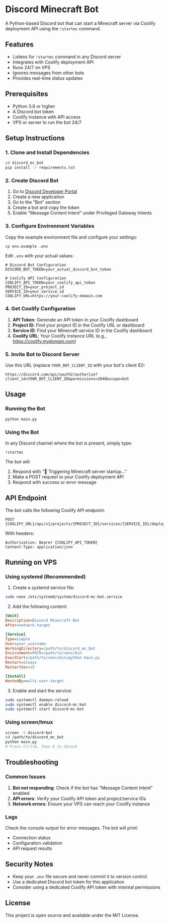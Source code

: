 # Discord Minecraft Bot

A Python-based Discord bot that can start a Minecraft server via Coolify deployment API using the `!startmc` command.

## Features

- Listens for `!startmc` command in any Discord server
- Integrates with Coolify deployment API
- Runs 24/7 on VPS
- Ignores messages from other bots
- Provides real-time status updates

## Prerequisites

- Python 3.8 or higher
- A Discord bot token
- Coolify instance with API access
- VPS or server to run the bot 24/7

## Setup Instructions

### 1. Clone and Install Dependencies

```bash
cd discord_mc_bot
pip install -r requirements.txt
```

### 2. Create Discord Bot

1. Go to [Discord Developer Portal](https://discord.com/developers/applications)
2. Create a new application
3. Go to the "Bot" section
4. Create a bot and copy the token
5. Enable "Message Content Intent" under Privileged Gateway Intents

### 3. Configure Environment Variables

Copy the example environment file and configure your settings:

```bash
cp env.example .env
```

Edit `.env` with your actual values:

```env
# Discord Bot Configuration
DISCORD_BOT_TOKEN=your_actual_discord_bot_token

# Coolify API Configuration
COOLIFY_API_TOKEN=your_coolify_api_token
PROJECT_ID=your_project_id
SERVICE_ID=your_service_id
COOLIFY_URL=https://your-coolify-domain.com
```

### 4. Get Coolify Configuration

1. **API Token**: Generate an API token in your Coolify dashboard
2. **Project ID**: Find your project ID in the Coolify URL or dashboard
3. **Service ID**: Find your Minecraft service ID in the Coolify dashboard
4. **Coolify URL**: Your Coolify instance URL (e.g., https://coolify.mydomain.com)

### 5. Invite Bot to Discord Server

Use this URL (replace `YOUR_BOT_CLIENT_ID` with your bot's client ID):
```
https://discord.com/api/oauth2/authorize?client_id=YOUR_BOT_CLIENT_ID&permissions=2048&scope=bot
```

## Usage

### Running the Bot

```bash
python main.py
```

### Using the Bot

In any Discord channel where the bot is present, simply type:
```
!startmc
```

The bot will:
1. Respond with "🚀 Triggering Minecraft server startup..."
2. Make a POST request to your Coolify deployment API
3. Respond with success or error message

## API Endpoint

The bot calls the following Coolify API endpoint:
```
POST {COOLIFY_URL}/api/v1/projects/{PROJECT_ID}/services/{SERVICE_ID}/deploy
```

With headers:
```
Authorization: Bearer {COOLIFY_API_TOKEN}
Content-Type: application/json
```

## Running on VPS

### Using systemd (Recommended)

1. Create a systemd service file:

```bash
sudo nano /etc/systemd/system/discord-mc-bot.service
```

2. Add the following content:

```ini
[Unit]
Description=Discord Minecraft Bot
After=network.target

[Service]
Type=simple
User=your_username
WorkingDirectory=/path/to/discord_mc_bot
Environment=PATH=/path/to/venv/bin
ExecStart=/path/to/venv/bin/python main.py
Restart=always
RestartSec=10

[Install]
WantedBy=multi-user.target
```

3. Enable and start the service:

```bash
sudo systemctl daemon-reload
sudo systemctl enable discord-mc-bot
sudo systemctl start discord-mc-bot
```

### Using screen/tmux

```bash
screen -S discord-bot
cd /path/to/discord_mc_bot
python main.py
# Press Ctrl+A, then D to detach
```

## Troubleshooting

### Common Issues

1. **Bot not responding**: Check if the bot has "Message Content Intent" enabled
2. **API errors**: Verify your Coolify API token and project/service IDs
3. **Network errors**: Ensure your VPS can reach your Coolify instance

### Logs

Check the console output for error messages. The bot will print:
- Connection status
- Configuration validation
- API request results

## Security Notes

- Keep your `.env` file secure and never commit it to version control
- Use a dedicated Discord bot token for this application
- Consider using a dedicated Coolify API token with minimal permissions

## License

This project is open source and available under the MIT License.